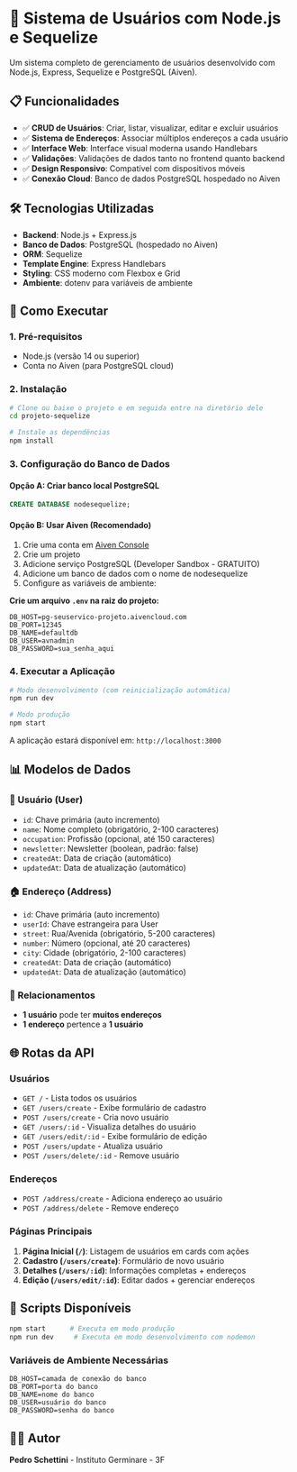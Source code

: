 # 🚀 Sistema de Usuários com Node.js e Sequelize

Um sistema completo de gerenciamento de usuários desenvolvido com Node.js, Express, Sequelize e PostgreSQL (Aiven).

## 📋 Funcionalidades

- ✅ **CRUD de Usuários**: Criar, listar, visualizar, editar e excluir usuários
- ✅ **Sistema de Endereços**: Associar múltiplos endereços a cada usuário
- ✅ **Interface Web**: Interface visual moderna usando Handlebars
- ✅ **Validações**: Validações de dados tanto no frontend quanto backend
- ✅ **Design Responsivo**: Compatível com dispositivos móveis
- ✅ **Conexão Cloud**: Banco de dados PostgreSQL hospedado no Aiven

## 🛠️ Tecnologias Utilizadas

- **Backend**: Node.js + Express.js
- **Banco de Dados**: PostgreSQL (hospedado no Aiven)
- **ORM**: Sequelize
- **Template Engine**: Express Handlebars
- **Styling**: CSS moderno com Flexbox e Grid
- **Ambiente**: dotenv para variáveis de ambiente

## 🚀 Como Executar

### 1. Pré-requisitos
- Node.js (versão 14 ou superior)
- Conta no Aiven (para PostgreSQL cloud)

### 2. Instalação
```bash
# Clone ou baixe o projeto e em seguida entre na diretório dele
cd projeto-sequelize

# Instale as dependências
npm install
```

### 3. Configuração do Banco de Dados

#### Opção A: Criar banco local PostgreSQL
```sql
CREATE DATABASE nodesequelize;
```

#### Opção B: Usar Aiven (Recomendado)
1. Crie uma conta em [Aiven Console](https://console.aiven.io/)
2. Crie um projeto
3. Adicione serviço PostgreSQL (Developer Sandbox - GRATUITO)
4. Adicione um banco de dados com o nome de nodesequelize
5. Configure as variáveis de ambiente:

**Crie um arquivo `.env` na raiz do projeto:**
```env
DB_HOST=pg-seuservico-projeto.aivencloud.com
DB_PORT=12345
DB_NAME=defaultdb
DB_USER=avnadmin
DB_PASSWORD=sua_senha_aqui
```

### 4. Executar a Aplicação
```bash
# Modo desenvolvimento (com reinicialização automática)
npm run dev

# Modo produção
npm start
```

A aplicação estará disponível em: `http://localhost:3000`

## 📊 Modelos de Dados

### 👤 Usuário (User)
- `id`: Chave primária (auto incremento)
- `name`: Nome completo (obrigatório, 2-100 caracteres)
- `occupation`: Profissão (opcional, até 150 caracteres)
- `newsletter`: Newsletter (boolean, padrão: false)
- `createdAt`: Data de criação (automático)
- `updatedAt`: Data de atualização (automático)

### 🏠 Endereço (Address)
- `id`: Chave primária (auto incremento)
- `userId`: Chave estrangeira para User
- `street`: Rua/Avenida (obrigatório, 5-200 caracteres)
- `number`: Número (opcional, até 20 caracteres)
- `city`: Cidade (obrigatório, 2-100 caracteres)
- `createdAt`: Data de criação (automático)
- `updatedAt`: Data de atualização (automático)

### 🔗 Relacionamentos
- **1 usuário** pode ter **muitos endereços**
- **1 endereço** pertence a **1 usuário**

## 🌐 Rotas da API

### Usuários
- `GET /` - Lista todos os usuários
- `GET /users/create` - Exibe formulário de cadastro
- `POST /users/create` - Cria novo usuário
- `GET /users/:id` - Visualiza detalhes do usuário
- `GET /users/edit/:id` - Exibe formulário de edição
- `POST /users/update` - Atualiza usuário
- `POST /users/delete/:id` - Remove usuário

### Endereços
- `POST /address/create` - Adiciona endereço ao usuário
- `POST /address/delete` - Remove endereço

### Páginas Principais
1. **Página Inicial (`/`)**: Listagem de usuários em cards com ações
2. **Cadastro (`/users/create`)**: Formulário de novo usuário
3. **Detalhes (`/users/:id`)**: Informações completas + endereços
4. **Edição (`/users/edit/:id`)**: Editar dados + gerenciar endereços

## 🔧 Scripts Disponíveis

```bash
npm start      # Executa em modo produção
npm run dev     # Executa em modo desenvolvimento com nodemon
```

### Variáveis de Ambiente Necessárias
```env
DB_HOST=camada de conexão do banco
DB_PORT=porta do banco
DB_NAME=nome do banco
DB_USER=usuário do banco
DB_PASSWORD=senha do banco
```

## 👨‍💻 Autor

**Pedro Schettini** - Instituto Germinare - 3F